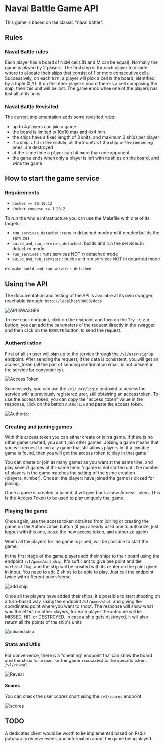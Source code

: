 # Naval Battle Game API

This game is based on the classic "naval battle".

## Rules
### Naval Battle rules
Each player has a board of NxM cells (N and M can be equal). Normally the game is played by 2 players. The first step is for each player to decide 
where to allocate their ships that consist of 1 or more consecutive cells.
Successively, on each turn, a player will pick a cell in the board, identified by a tuple (X,Y). If on the other player's board there is a cell composing the ship, then this unit will be lost.
The game ends when one of the players has lost all of its units.

### Naval Battle Revisited
The current implementation adds some revisited rules:
- up to 4 players can join a game
- the board is limited to 10x10 max and 4x4 min
- the ships have a fixed length of 3 units, and maximum 2 ships per player
- if a ship is hit in the middle, all the 3 units of the ship or the remaining ones, are destroyed
- at the same time a player can hit more than one opponent
- the game ends when only a player is left with its ships on the board, and wins the game

## How to start the game service

### Requirements
- `docker >= 20.10.12`
- `docker-compose >= 1.29.2`

To run the whole infrastructure you can use the Makefile with one of its targets:
 - `run_services_detached` : runs in detached mode and if needed builds the services
 - `build_and_run_services_detached` : builds and run the services in detached mode
 - `run_services` : runs services NOT in detached mode
 - `build_and_run_services` : builds and run services NOT in detached mode
 
 
 ex.
 ```make build_and_run_services_detached```
 
## Using the API
 
The documentation and testing of the API is available at its own swagger, reachable through:
`http://localhost:8000/docs`

![API SWAGGER](https://user-images.githubusercontent.com/58236349/177278846-47002a8c-e952-4cb7-a14e-10f6a64f99f9.png)




To use each endpoint, click on the endpoint and then on the `Try it out` button, you can add the parameters of the request directly in the swagger and then click on the `EXECUTE` button, to send the request. 

### Authentication

First of all an user will sign up to the service through the `/v1/user/signup` endpoint. 
After sending the request, if the data is consistent, you will get an access_token (all the part of sending confirmation email, is not present in the service for conveniency).



![Access Token](https://user-images.githubusercontent.com/58236349/177280335-958451a6-d8d5-42d9-8bb0-1875e4cbb8eb.png)




Successively, you can use the `/v1/user/login` endpoint to access the service with a previously registered user, still obtaining an access token.
To use the access token, you can copy the "access_token" value in the response, click on the button `Authorize` and paste the access token.



![Authorize](https://user-images.githubusercontent.com/58236349/177282254-b0692ffb-fff3-4751-9116-428da15fe8a4.png)





### Creating and joining games
With this access token you can either create or join a game. If there is no other game created, you can't join other games.
Joining a game means that you will request to join any game that still allows players in.
If a joinable game is found, then you will get the access token to play in that game.

You can create or join as many games as you want at the same time, and play several games at the same time.
A game is not started until the number of players in the game matches the setting of the game creation (players_number).
Once all the players have joined the game is closed for joining.

Once a game is created or joined, it will give back a new Access Token. This is the Access Token to be used to play uniquely that game.

### Playing the game
Once again, use the access token obtained from joining or creating the game on the Authorization button (if you already used one to authorize, just logout with this one, paste the new access token, and authorize again)

When all the players for the game is joined, will be possible to start the game.

In the first stage of the game players add their ships to their board using the endpoint `/v1/game/add_ship`. It's sufficient to give one point and the `vertical` flag, and the ship will be created with its center on the point given in input. You need to add 2 ships to be able to play. Just call the endpoint twice with different points/verse.



![add ship](https://user-images.githubusercontent.com/58236349/177284452-3158d2ef-69c5-4ea0-acc9-2dd3e3388422.png)




Once all the players have added their ships, it's possible to start shooting on a turn-based way, using the endpoint `/v1/game/shot`, and giving the coordinates point where you want to shoot.
The response will show what was the effect on other players, for each player the outcome will be MISSED, HIT, or DESTROYED.
In case a ship gets destroyed, it will also return all the points of the ship's units.



![missed ship](https://user-images.githubusercontent.com/58236349/177285415-9f5c47bc-516b-4481-833f-a957981f814d.png)




### Stats and Utils

For convenience, there is a "cheating" endpoint that can show the board and the ships for a user for the game associated to the specific token.
`/v1/reveal`



![Reveal](https://user-images.githubusercontent.com/58236349/177286800-2fd3ec75-e138-4c32-9326-4193f77ef6aa.png)


#### Scores

You can check the user scores chart using the `/v1/scores` endpoint.



![scores](https://user-images.githubusercontent.com/58236349/177288260-ee7ce55e-86f7-40cd-98ee-525682745ed4.png)


## TODO

A dedicated client would be worth to be implemented based on Redis pub/sub to receive events and information about the game being played.













